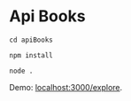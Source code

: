# Api Books

``` cd apiBooks ```

``` npm install ```

```node . ```

Demo: [localhost:3000/explore](http://localhost:3000/explore).
